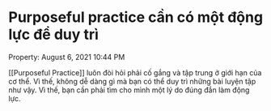 # Purposeful practice cần có một động lực để duy trì

Property: August 6, 2021 10:44 PM

[[Purposeful Practice]] luôn đòi hỏi phải cố gắng và tập trung ở giới hạn của cơ thể. Vì thế, không dễ dàng gì mà bạn có thể duy trì những bài luyện tập như vậy. Vì thế, bạn cần phải tìm cho mình một lý do đúng đắn làm động lực.